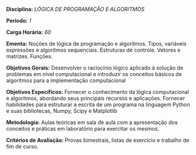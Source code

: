 **Disciplina:** _LÓGICA DE PROGRAMAÇÃO E ALGORITMOS_

**Periodo:** _1_

**Carga Horária:** _60_
 
**Ementa:** Noções de lógica de programação e algoritmos. Tipos, variáveis expressões e algoritmos sequenciais. Estruturas de controle. Vetores e matrizes. Funções.
 
**Objetivos Gerais:** Desenvolver o raciocínio lógico aplicado à solução de problemas em nível computacional e introduzir os conceitos básicos de algoritmos para a implementação computacional
 
**Objetivos Específicos:** Fornecer o conhecimento da lógica computacional e algoritmos, abordando seus principais recursos e aplicações. Fornecer habilidades para estruturar a escrita de um programa na linguagem Python e suas bibliotecas, Numpy, Scipy e Matplotlib
 
**Metodologia:** Aulas teóricas em sala de aula com a apresentação dos conceitos e práticas em laboratório para exercitar os mesmos.
 
**Critérios de Avaliação:** Provas bimestrais, listas de exercício e trabalho de fim de curso.
